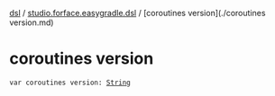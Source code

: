 [dsl](../index.md) / [studio.forface.easygradle.dsl](index.md) / [coroutines version](./coroutines version.md)

# coroutines version

`var coroutines version: `[`String`](https://kotlinlang.org/api/latest/jvm/stdlib/kotlin/-string/index.html)